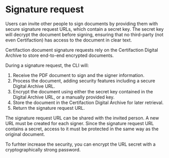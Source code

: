 # Signature request

Users can invite other people to sign documents by providing them with secure signature request URLs, which contain a secret key. The secret key will decrypt the document before signing, ensuring that no third-party (not even Certifaction) has access to the document in clear text.

Certifaction document signature requests rely on the Certifaction Digital Archive to store end-to-end encrypted
documents.

During a signature request, the CLI will:

1.  Receive the PDF document to sign and the signer information.
2.  Process the document, adding security features including a secure Digital Archive URL.
3.  Encrypt the document using either the secret key contained in the Digital Archive URL, or a manually provided key.
4.  Store the document in the Certifaction Digital Archive for later retrieval.
5.  Return the signature request URL.

The signature request URL can be shared with the invited person. A new URL must be created for each signer.
Since the signature request URL contains a secret, access to it must be protected in the same way as the original document.

To furhter increase the security, you can encrypt the URL secret with a cryptographically strong password.
